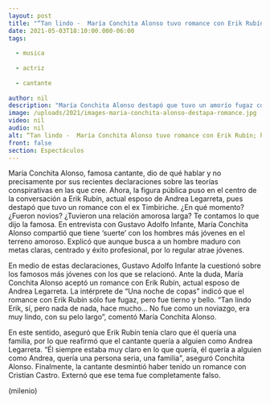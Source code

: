 ```yaml
---
layout: post
title: "“Tan lindo -  María Conchita Alonso tuvo romance con Erik Rubín; habla de Andrea Legarreta"
date: 2021-05-03T18:10:00.000-06:00
tags:
  
  - musica
  
  - actriz
  
  - cantante
  
author: nil
description: "María Conchita Alonso destapó que tuvo un amorío fugaz con Erik Rubín, esposo de Andrea Legarreta. Aseguró que ella atrae a muchos hombres jóvenes."
image: /uploads/2021/images-maria-conchita-alonso-destapa-romance.jpg
video: nil
audio: nil
alt: “Tan lindo -  María Conchita Alonso tuvo romance con Erik Rubín; habla de Andrea Legarreta
front: false
section: Espectáculos
---
```


María Conchita Alonso, famosa cantante, dio de qué hablar y no precisamente por sus recientes declaraciones sobre las teorías conspirativas en las que cree. Ahora, la figura pública puso en el centro de la conversación a Erik Rubín, actual esposo de Andrea Legarreta, pues destapó que tuvo un romance con el ex Timbiriche. ¿En qué momento? ¿Fueron novios? ¿Tuvieron una relación amorosa larga? Te contamos lo que dijo la famosa. En entrevista con Gustavo Adolfo Infante, María Conchita Alonso compartió que tiene ‘suerte’ con los hombres más jóvenes en el terreno amoroso. Explicó que aunque busca a un hombre maduro con metas claras, centrado y éxito profesional, por lo regular atrae jóvenes. 

En medio de estas declaraciones, Gustavo Adolfo Infante la cuestionó sobre los famosos más jóvenes con los que se relacionó. Ante la duda, María Conchita Alonso aceptó un romance con Erik Rubín, actual esposo de Andrea Legarreta. La intérprete de “Una noche de copas” indicó que el romance con Erik Rubín sólo fue fugaz, pero fue tierno y bello. “Tan lindo Erik, sí, pero nada de nada, hace mucho… No fue como un noviazgo, era muy lindo, con su pelo largo”, comentó María Conchita Alonso. 

En este sentido, aseguró que Erik Rubín tenía claro que él quería una familia, por lo que reafirmó que el cantante quería a alguien como Andrea Legarreta. “Él siempre estaba muy claro en lo que quería, él quería a alguien como Andrea, quería una persona seria, una familia", aseguró Conchita Alonso. Finalmente, la cantante desmintió haber tenido un romance con Cristian Castro. Externó que ese tema fue completamente falso. 

(milenio)